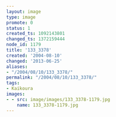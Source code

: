 ```yaml
---
layout: image
type: image
promote: 0
status: 1
created_ts: 1092143801
changed_ts: 1372159444
node_id: 1179
title: '133_3378'
created: '2004-08-10'
changed: '2013-06-25'
aliases:
- "/2004/08/10/133_3378/"
permalink: "/2004/08/10/133_3378/"
tags:
- Kaikoura
images:
- - src: image/images/133_3378-1179.jpg
    name: 133_3378-1179.jpg
---
```


